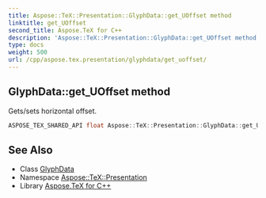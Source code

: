 ```yaml
---
title: Aspose::TeX::Presentation::GlyphData::get_UOffset method
linktitle: get_UOffset
second_title: Aspose.TeX for C++
description: 'Aspose::TeX::Presentation::GlyphData::get_UOffset method. Gets/sets horizontal offset in C++.'
type: docs
weight: 500
url: /cpp/aspose.tex.presentation/glyphdata/get_uoffset/
---
```

## GlyphData::get_UOffset method


Gets/sets horizontal offset.

```cpp
ASPOSE_TEX_SHARED_API float Aspose::TeX::Presentation::GlyphData::get_UOffset() const
```

## See Also

* Class [GlyphData](../)
* Namespace [Aspose::TeX::Presentation](../../)
* Library [Aspose.TeX for C++](../../../)
